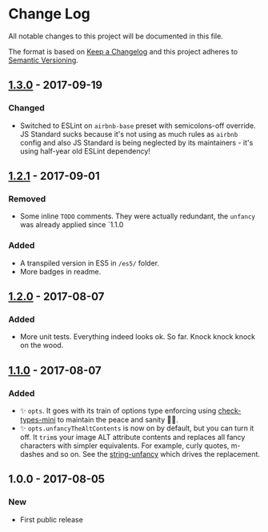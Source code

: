 # Change Log
All notable changes to this project will be documented in this file.

The format is based on [Keep a Changelog](http://keepachangelog.com/)
and this project adheres to [Semantic Versioning](http://semver.org/).

## [1.3.0] - 2017-09-19
### Changed
- Switched to ESLint on `airbnb-base` preset with semicolons-off override. JS Standard sucks because it's not using as much rules as `airbnb` config and also JS Standard is being neglected by its maintainers - it's using half-year old ESLint dependency!

## [1.2.1] - 2017-09-01
### Removed
- Some inline `TODO` comments. They were actually redundant, the `unfancy` was already applied since `1.1.0
### Added
- A transpiled version in ES5 in `/es5/` folder.
- More badges in readme.

## [1.2.0] - 2017-08-07
### Added
- More unit tests. Everything indeed looks ok. So far. Knock knock knock on the wood.

## [1.1.0] - 2017-08-07
### Added
- ✨ `opts`. It goes with its train of options type enforcing using [check-types-mini](https://github.com/codsen/check-types-mini) to maintain the peace and sanity 🌈🦄.
- ✨ `opts.unfancyTheAltContents` is now on by default, but you can turn it off. It `trim`s your image ALT attribute contents and replaces all fancy characters with simpler equivalents. For example, curly quotes, m-dashes and so on. See the [string-unfancy](https://github.com/codsen/string-unfancy) which drives the replacement.

## 1.0.0 - 2017-08-05
### New
- First public release

[1.3.0]: https://github.com/codsen/html-img-alt/compare/v1.2.1...v1.3.0
[1.2.1]: https://github.com/codsen/html-img-alt/compare/v1.2.0...v1.2.1
[1.2.0]: https://github.com/codsen/html-img-alt/compare/v1.1.0...v1.2.0
[1.1.0]: https://github.com/codsen/html-img-alt/compare/v1.0.1...v1.1.0

